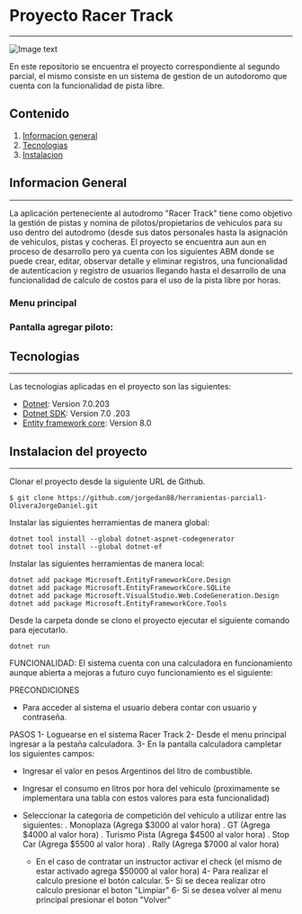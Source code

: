 # Proyecto Racer Track
***

![Image text](https://www.competirclaroquesi.com.ar/images/Emiliozzi_1.jpg)

En este repositorio se encuentra el proyecto correspondiente al segundo parcial, el mismo consiste en un sistema de gestion de un autodoromo que cuenta con la funcionalidad de pista libre.

## Contenido
1. [Informacion general](#general-info)
2. [Tecnologias](#technologies)
3. [Instalacion](#installation)


## Informacion General 
***
La aplicación perteneciente al autodromo "Racer Track" tiene como objetivo la gestión de pistas y  nomina de pilotos/propietarios de vehiculos para su uso dentro del autodromo (desde sus datos personales hasta la asignación de vehiculos, pistas y cocheras.  El proyecto se encuentra aun aun en proceso de desarrollo pero ya cuenta con los siguientes ABM donde se puede crear, editar, observar detalle y eliminar registros, una funcionalidad de autenticacion y registro de usuarios llegando hasta el desarrollo de una funcionalidad de calculo de costos para el uso de la pista libre por horas. 
### Menu principal

### Pantalla agregar piloto:


## Tecnologias
***
Las tecnologias aplicadas en el proyecto son las siguientes:
* [Dotnet](https://dotnet.microsoft.com/en-us/download): Version 7.0.203 
* [Dotnet SDK](https://example.com): Version 7.0
.203
* [Entity framework core](https://learn.microsoft.com/en-us/ef/core/): Version 8.0

## Instalacion del proyecto
***
Clonar el proyecto desde la siguiente URL de Github. 
```
$ git clone https://github.com/jorgedan88/herramientas-parcial1-OliveraJorgeDaniel.git

```

Instalar las siguientes herramientas de manera global:
```
dotnet tool install --global dotnet-aspnet-codegenerator
dotnet tool install --global dotnet-ef

```
Instalar las siguientes herramientas de manera local:
```
dotnet add package Microsoft.EntityFrameworkCore.Design
dotnet add package Microsoft.EntityFrameworkCore.SQLite
dotnet add package Microsoft.VisualStudio.Web.CodeGeneration.Design
dotnet add package Microsoft.EntityFrameworkCore.Tools

```
Desde la carpeta donde se clono el proyecto ejecutar el siguiente comando para ejecutarlo. 
```
dotnet run

```

FUNCIONALIDAD:
El sistema cuenta con una calculadora en funcionamiento aunque abierta a mejoras a futuro cuyo funcionamiento es el siguiente:

PRECONDICIONES
- Para acceder al sistema el usuario debera contar con usuario y contraseña.

PASOS
1- Loguearse en el sistema Racer Track
2- Desde el menu principal ingresar a la pestaña calculadora.
3- En la pantalla calculadora campletar los siguientes campos:
  - Ingresar el valor en pesos Argentinos del litro de combustible.
  - Ingresar el consumo en litros por hora del vehiculo (proximamente se implementara una tabla con estos valores para esta funcionalidad)
  - Seleccionar la categoria de competición del vehiculo a utilizar entre las siguientes:
    . Monoplaza (Agrega $3000 al valor hora)
    . GT (Agrega $4000 al valor hora)
    . Turismo Pista (Agrega $4500 al valor hora)
    . Stop Car (Agrega $5500 al valor hora)
    . Rally (Agrega $7000 al valor hora)

    - En el caso de contratar un instructor activar el check (el mismo de estar activado agrega $50000 al valor hora)
4- Para realizar el calculo presione el botón calcular.
5- Si se decea realizar otro calculo presionar el boton "Limpiar"
6- Si se desea volver al menu principal presionar el boton "Volver"
